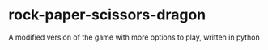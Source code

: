 # rock-paper-scissors-dragon
A modified version of the game with more options to play, written in python
